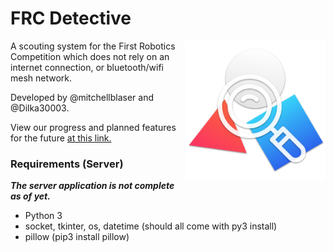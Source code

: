 # FRC Detective



<img src="https://github.com/mitchellblaser/FRCDetective/blob/main/logo.png?raw=true" align=right width=225 />A scouting system for the First Robotics Competition which does not rely on an internet connection, or bluetooth/wifi mesh network.

Developed by @mitchellblaser and @Dilka30003.

View our progress and planned features for the future [at this link.](https://app.gitkraken.com/glo/board/YBvMzRdxdwARfCdr)



### Requirements (Server)

***The server application is not complete as of yet.***

- Python 3
- socket, tkinter, os, datetime (should all come with py3 install)
- pillow (pip3 install pillow)

